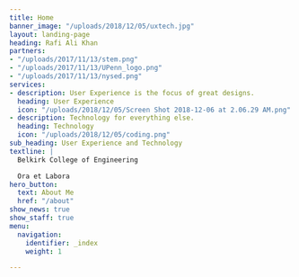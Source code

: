 ```yaml
---
title: Home
banner_image: "/uploads/2018/12/05/uxtech.jpg"
layout: landing-page
heading: Rafi Ali Khan
partners:
- "/uploads/2017/11/13/stem.png"
- "/uploads/2017/11/13/UPenn_logo.png"
- "/uploads/2017/11/13/nysed.png"
services:
- description: User Experience is the focus of great designs.
  heading: User Experience
  icon: "/uploads/2018/12/05/Screen Shot 2018-12-06 at 2.06.29 AM.png"
- description: Technology for everything else.
  heading: Technology
  icon: "/uploads/2018/12/05/coding.png"
sub_heading: User Experience and Technology
textline: |
  Belkirk College of Engineering

  Ora et Labora
hero_button:
  text: About Me
  href: "/about"
show_news: true
show_staff: true
menu:
  navigation:
    identifier: _index
    weight: 1

---
```


